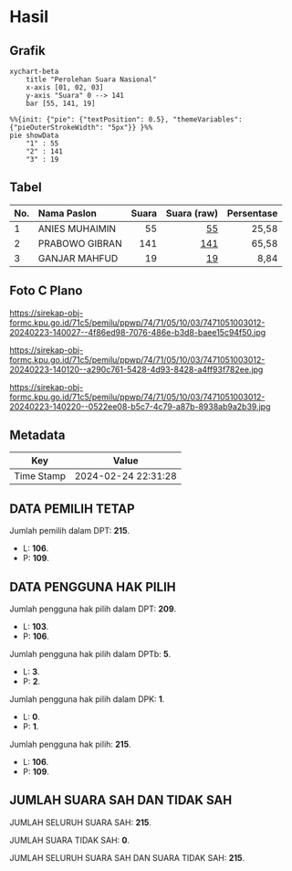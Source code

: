 # Hasil

## Grafik

```mermaid
xychart-beta
    title "Perolehan Suara Nasional"
    x-axis [01, 02, 03]
    y-axis "Suara" 0 --> 141
    bar [55, 141, 19]
```

```mermaid
%%{init: {"pie": {"textPosition": 0.5}, "themeVariables": {"pieOuterStrokeWidth": "5px"}} }%%
pie showData
    "1" : 55
    "2" : 141
    "3" : 19
```

## Tabel

| No. | Nama Paslon    | Suara | Suara (raw) | Persentase |
|:--- |:-------------- | -----:| -----------:| ----------:|
| 1   | ANIES MUHAIMIN | 55    | [55][p-1]   | 25,58      |
| 2   | PRABOWO GIBRAN | 141   | [141][p-2]  | 65,58      |
| 3   | GANJAR MAHFUD  | 19    | [19][p-3]   | 8,84       |


[p-1]: https://github.com/gigit-pemilu/pemilu-2024/blob/main/pilpres/hitung-suara/sub/74-sulawesi-tenggara/sub/71-kota-kendari/sub/05-kendari-barat/sub/1003-tipulu/sub/012-tps/sub/paslon-1.txt
[p-2]: https://github.com/gigit-pemilu/pemilu-2024/blob/main/pilpres/hitung-suara/sub/74-sulawesi-tenggara/sub/71-kota-kendari/sub/05-kendari-barat/sub/1003-tipulu/sub/012-tps/sub/paslon-2.txt
[p-3]: https://github.com/gigit-pemilu/pemilu-2024/blob/main/pilpres/hitung-suara/sub/74-sulawesi-tenggara/sub/71-kota-kendari/sub/05-kendari-barat/sub/1003-tipulu/sub/012-tps/sub/paslon-3.txt

## Foto C Plano

https://sirekap-obj-formc.kpu.go.id/71c5/pemilu/ppwp/74/71/05/10/03/7471051003012-20240223-140027--4f86ed98-7076-486e-b3d8-baee15c94f50.jpg

https://sirekap-obj-formc.kpu.go.id/71c5/pemilu/ppwp/74/71/05/10/03/7471051003012-20240223-140120--a290c761-5428-4d93-8428-a4ff93f782ee.jpg

https://sirekap-obj-formc.kpu.go.id/71c5/pemilu/ppwp/74/71/05/10/03/7471051003012-20240223-140220--0522ee08-b5c7-4c79-a87b-8938ab9a2b39.jpg


## Metadata

| Key        | Value               |
| ---------- | ------------------- |
| Time Stamp | 2024-02-24 22:31:28 |


## DATA PEMILIH TETAP

Jumlah pemilih dalam DPT: **215**.
 * L: **106**.
 * P: **109**.

## DATA PENGGUNA HAK PILIH

Jumlah pengguna hak pilih dalam DPT: **209**.
 * L: **103**.
 * P: **106**.

Jumlah pengguna hak pilih dalam DPTb: **5**.
 * L: **3**.
 * P: **2**.

Jumlah pengguna hak pilih dalam DPK: **1**.
 * L: **0**.
 * P: **1**.

Jumlah pengguna hak pilih: **215**.
 * L: **106**.
 * P: **109**.

## JUMLAH SUARA SAH DAN TIDAK SAH

JUMLAH SELURUH SUARA SAH: **215**.

JUMLAH SUARA TIDAK SAH: **0**.

JUMLAH SELURUH SUARA SAH DAN SUARA TIDAK SAH: **215**.



